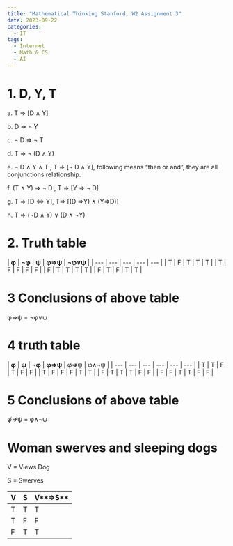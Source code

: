```yaml
---
title: "Mathematical Thinking Stanford, W2 Assignment 3"
date: 2023-09-22
categories:
  - IT
tags:
  - Internet
  - Math & CS
  - AI
---
```


# 1. D, Y, T

a. T ⇒ [D ∧ Y]

b. D ⇒ ¬ Y

c. ¬ D ⇒  ¬ T 

d. T ⇒  ¬ (D ∧ Y)

e. ¬ D ∧ Y ∧ T ,  T ⇒ [¬ D ∧ Y], following means “then or and”, they are all conjunctions relationship. 

f. (T ∧ Y) ⇒ ¬ D , T ⇒ [Y ⇒ ¬ D]  

g. T ⇒ [D ⇔ Y], T⇒ [(D ⇒Y) ∧ (Y⇒D)]

h. T ⇒ (¬D ∧ Y) ∨ (D ∧ ¬Y)

# 2. Truth table

| **φ** | **¬φ** | **ψ**
 | **φ⇒ψ** | **¬φ∨ψ** |
| --- | --- | --- | --- | --- |
| T | F | T | T | T |
| T | F | F | F | F |
| F | T | T | T | T |
| F | T | F | T | T |

# 3 Conclusions of above table

φ⇒ψ = ¬φ∨ψ

# 4 truth table

| **φ** | **ψ** | **¬φ** | **φ⇒ψ** | φ̸⇏ψ | φ∧¬ψ
 |
| --- | --- | --- | --- | --- | --- |
| T | T | F | T | F | F |
| T | F | F | F | T | T |
| F | T | T | T | F | F |
| F | F | T | T | F | F |

# 5 Conclusions of above table

φ̸⇏ψ = φ∧¬ψ

# Woman swerves and sleeping dogs

V = Views Dog

S =  Swerves

| V | S | V**⇒S** |
| --- | --- | --- |
| T | T | T |
| T | F | F |
| F | T | T |
